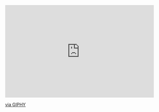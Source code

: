 <div Class= "iframe">
<iframe src="https://giphy.com/embed/8lN7iaAGcPyMdTzUMk" width="480" height="300" frameBorder="0" class="giphy-embed" allowFullScreen>  </iframe><p><a href="https://giphy.com/gifs/8lN7iaAGcPyMdTzUMk">via GIPHY</a></p>
</div>
